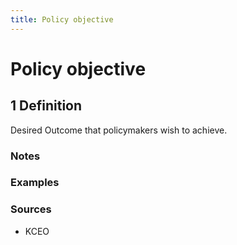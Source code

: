 ```yaml
---
title: Policy objective
---
```


# Policy objective

## 1 Definition

Desired Outcome that policymakers wish to achieve.

### Notes 

### Examples 

### Sources
- KCEO
